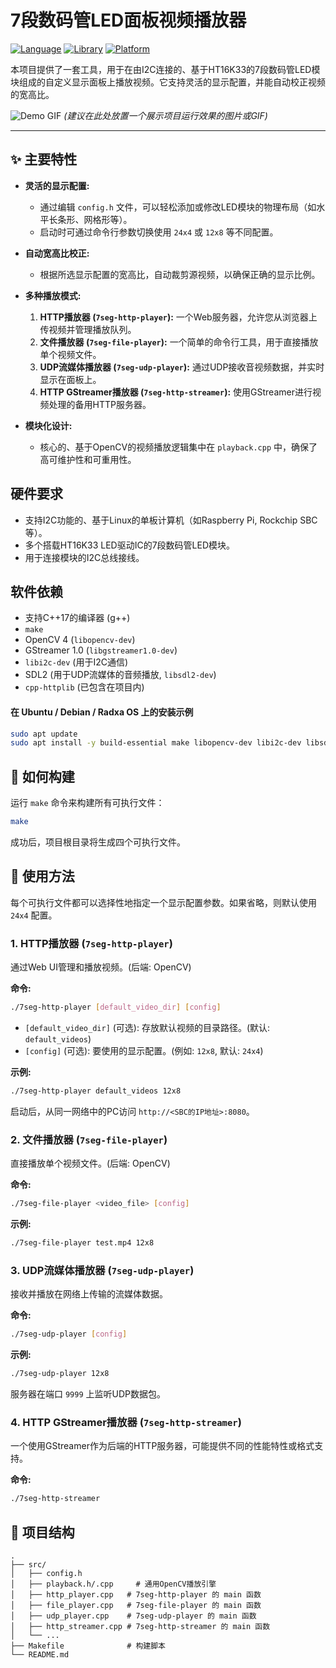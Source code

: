 # 7段数码管LED面板视频播放器

[![Language](https://img.shields.io/badge/Language-C%2B%2B-blue.svg)](https://isocpp.org/)
[![Library](https://img.shields.io/badge/Library-OpenCV%20%7C%20GStreamer-green.svg)](https://opencv.org/)
[![Platform](https://img.shields.io/badge/Platform-Linux-lightgrey.svg)](https://www.linux.org/)

本项目提供了一套工具，用于在由I2C连接的、基于HT16K33的7段数码管LED模块组成的自定义显示面板上播放视频。它支持灵活的显示配置，并能自动校正视频的宽高比。

![Demo GIF](docs/demo.gif)
*(建议在此处放置一个展示项目运行效果的图片或GIF)*

---

## ✨ 主要特性

- **灵活的显示配置:**
  - 通过编辑 `config.h` 文件，可以轻松添加或修改LED模块的物理布局（如水平长条形、网格形等）。
  - 启动时可通过命令行参数切换使用 `24x4` 或 `12x8` 等不同配置。

- **自动宽高比校正:**
  - 根据所选显示配置的宽高比，自动裁剪源视频，以确保正确的显示比例。

- **多种播放模式:**
  1.  **HTTP播放器 (`7seg-http-player`):** 一个Web服务器，允许您从浏览器上传视频并管理播放队列。
  2.  **文件播放器 (`7seg-file-player`):** 一个简单的命令行工具，用于直接播放单个视频文件。
  3.  **UDP流媒体播放器 (`7seg-udp-player`):** 通过UDP接收音视频数据，并实时显示在面板上。
  4.  **HTTP GStreamer播放器 (`7seg-http-streamer`):** 使用GStreamer进行视频处理的备用HTTP服务器。

- **模块化设计:**
  - 核心的、基于OpenCV的视频播放逻辑集中在 `playback.cpp` 中，确保了高可维护性和可重用性。

## 硬件要求

- 支持I2C功能的、基于Linux的单板计算机（如Raspberry Pi, Rockchip SBC等）。
- 多个搭载HT16K33 LED驱动IC的7段数码管LED模块。
- 用于连接模块的I2C总线接线。

## 软件依赖

- 支持C++17的编译器 (g++)
- `make`
- OpenCV 4 (`libopencv-dev`)
- GStreamer 1.0 (`libgstreamer1.0-dev`)
- `libi2c-dev` (用于I2C通信)
- SDL2 (用于UDP流媒体的音频播放, `libsdl2-dev`)
- `cpp-httplib` (已包含在项目内)

#### 在 Ubuntu / Debian / Radxa OS 上的安装示例
```bash
sudo apt update
sudo apt install -y build-essential make libopencv-dev libi2c-dev libsdl2-dev libgstreamer1.0-dev
```

## 🚀 如何构建

运行 `make` 命令来构建所有可执行文件：
```bash
make
```
成功后，项目根目录将生成四个可执行文件。

## 📖 使用方法

每个可执行文件都可以选择性地指定一个显示配置参数。如果省略，则默认使用 `24x4` 配置。

### 1. HTTP播放器 (`7seg-http-player`)

通过Web UI管理和播放视频。(后端: OpenCV)

**命令:**
```bash
./7seg-http-player [default_video_dir] [config]
```
- `[default_video_dir]` (可选): 存放默认视频的目录路径。(默认: `default_videos`)
- `[config]` (可选): 要使用的显示配置。(例如: `12x8`, 默认: `24x4`)

**示例:**
```bash
./7seg-http-player default_videos 12x8
```
启动后，从同一网络中的PC访问 `http://<SBC的IP地址>:8080`。

### 2. 文件播放器 (`7seg-file-player`)

直接播放单个视频文件。(后端: OpenCV)

**命令:**
```bash
./7seg-file-player <video_file> [config]
```
**示例:**
```bash
./7seg-file-player test.mp4 12x8
```

### 3. UDP流媒体播放器 (`7seg-udp-player`)

接收并播放在网络上传输的流媒体数据。

**命令:**
```bash
./7seg-udp-player [config]
```
**示例:**
```bash
./7seg-udp-player 12x8
```
服务器在端口 `9999` 上监听UDP数据包。

### 4. HTTP GStreamer播放器 (`7seg-http-streamer`)

一个使用GStreamer作为后端的HTTP服务器，可能提供不同的性能特性或格式支持。

**命令:**
```bash
./7seg-http-streamer
```

## 📂 项目结构

```
.
├── src/
│   ├── config.h
│   ├── playback.h/.cpp     # 通用OpenCV播放引擎
│   ├── http_player.cpp   # 7seg-http-player 的 main 函数
│   ├── file_player.cpp   # 7seg-file-player 的 main 函数
│   ├── udp_player.cpp    # 7seg-udp-player 的 main 函数
│   ├── http_streamer.cpp # 7seg-http-streamer 的 main 函数
│   └── ...
├── Makefile              # 构建脚本
└── README.md
```